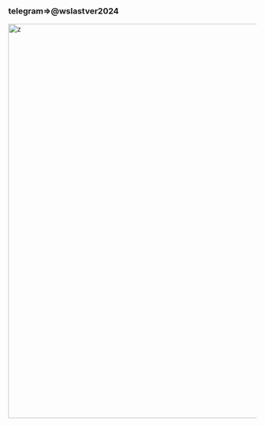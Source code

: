 ### telegram=>@wslastver2024

<img width="800" height="800" alt="z" src="https://github.com/user-attachments/assets/a3c51abe-c7a5-4986-ab5e-9a302545611d" />
